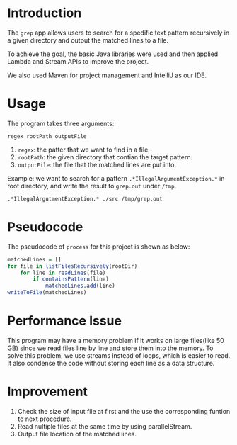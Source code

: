 # Introduction
The `grep` app allows users to search for a spedific text pattern recursively in a given directory and output the matched lines to a file.

To achieve the goal, the basic Java libraries were used and then applied Lambda and Stream APIs to improve the project.

We also used Maven for project management and IntelliJ as our IDE.

# Usage
The program takes three arguments:
```
regex rootPath outputFile
```
1. `regex`: the patter that we  want to find in a file.
2. `rootPath`: the given directory that contian the target pattern.
3. `outputFile`: the file that the matched lines are put into.

Example: we want to search for a pattern `.*IllegalArgumentException.*` in root directory, and write the result to `grep.out` under `/tmp`.

```
.*IllegalArgutmentException.* ./src /tmp/grep.out
```

# Pseudocode
The pseudocode of `process` for this project is shown as below:
```r
matchedLines = []
for file in listFilesRecursively(rootDir)
	for line in readLines(file)
		if containsPattern(line)
			matchedLines.add(line)
writeToFile(matchedLines)
```

# Performance Issue
This program may have a memory problem if it works on large files(like 50 GB) since we read files line by line and store them into the memory. To solve this problem,  we use streams instead of loops, which is easier to read. It also condense the code without storing each line as a data structure.


# Improvement
1. Check the size of input file at first and the use the corresponding funtion to next procedure.
2. Read nultiple files at the same time by using parallelStream.
3. Output file location of the matched lines.


